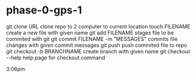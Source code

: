 phase-0-gps-1
=============
git clone URL
  clone repo to 2 computer to current location
touch FILENAME
  create a new file with given name
git add FILENAME
  stages file to be commited with git
git commit FILENAME -m "MESSAGES"
  commits file changes with given commit messages
git push
  push commited file to repo
git checkout -b BRANCHNAME
  create branch with given name
git checkout --help
  help page for checkout command
  
  3:06pm
